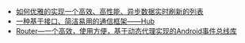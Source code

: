 + [如何优雅的实现一个高效、高性能、异步数据实时刷新的列表](https://silencedut.github.io/2019/01/24/如何优雅的实现一个高效、高性能、异步数据实时刷新的列表/)
+ [一种基于接口、简洁易用的通信框架——Hub](https://silencedut.github.io/2018/08/12/一种基于接口化、清晰易读的路由框架——Hub/)
+ [Router—一个高效，使用方便，基于动态代理实现的Android事件总线库](https://silencedut.github.io/2016/09/04/Router—一个高效，使用方便，基于动态代理实现的Android事件总线库/)